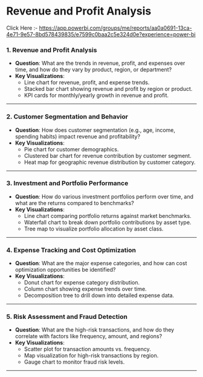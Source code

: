 # Revenue and Profit Analysis
Click Here :- https://app.powerbi.com/groups/me/reports/aa0a0691-13ca-4e71-9e57-8bd578439835/e7599c0baa2c5e324d0e?experience=power-bi
### 1. **Revenue and Profit Analysis**
   - **Question**: What are the trends in revenue, profit, and expenses over time, and how do they vary by product, region, or department?
   - **Key Visualizations**:
     - Line chart for revenue, profit, and expense trends.
     - Stacked bar chart showing revenue and profit by region or product.
     - KPI cards for monthly/yearly growth in revenue and profit.

---

### 2. **Customer Segmentation and Behavior**
   - **Question**: How does customer segmentation (e.g., age, income, spending habits) impact revenue and profitability?
   - **Key Visualizations**:
     - Pie chart for customer demographics.
     - Clustered bar chart for revenue contribution by customer segment.
     - Heat map for geographic revenue distribution by customer category.

---

### 3. **Investment and Portfolio Performance**
   - **Question**: How do various investment portfolios perform over time, and what are the returns compared to benchmarks?
   - **Key Visualizations**:
     - Line chart comparing portfolio returns against market benchmarks.
     - Waterfall chart to break down portfolio contributions by asset type.
     - Tree map to visualize portfolio allocation by asset class.

---

### 4. **Expense Tracking and Cost Optimization**
   - **Question**: What are the major expense categories, and how can cost optimization opportunities be identified?
   - **Key Visualizations**:
     - Donut chart for expense category distribution.
     - Column chart showing expense trends over time.
     - Decomposition tree to drill down into detailed expense data.

---

### 5. **Risk Assessment and Fraud Detection**
   - **Question**: What are the high-risk transactions, and how do they correlate with factors like frequency, amount, and regions?
   - **Key Visualizations**:
     - Scatter plot for transaction amounts vs. frequency.
     - Map visualization for high-risk transactions by region.
     - Gauge chart to monitor fraud risk levels.

---
